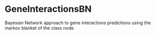 # GeneInteractionsBN

Bayesian Network approach to gene interactions predictions using the markov blanket of the class node.

